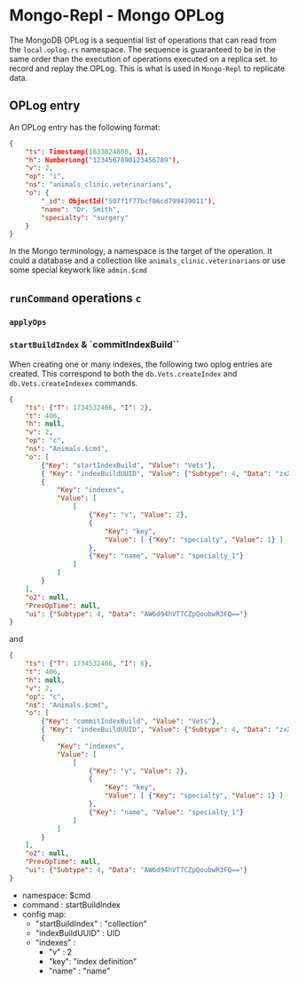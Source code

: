 # Mongo-Repl - Mongo OPLog

The MongoDB OPLog is a sequential list of operations that can read from the `local.oplog.rs` namespace. The sequence is guaranteed to be in the same order than the execution of operations executed on a replica set. to record and replay the OPLog. This is what is used in `Mongo-Repl` to replicate data.

## OPLog entry

An OPLog entry has the following format:

```json
{
    "ts": Timestamp(1633024800, 1),
    "h": NumberLong("1234567890123456789"),
    "v": 2,
    "op": "i",
    "ns": "animals_clinic.veterinarians",
    "o": {
        "_id": ObjectId("507f1f77bcf86cd799439011"),
        "name": "Dr. Smith",
        "specialty": "surgery"
    }
}
```




In the Mongo terminology, a namespace is the target of the operation. It could a database and a collection
like `animals_clinic.veterinarians` or use some special keywork like `admin.$cmd`

## `runCommand` operations `c`

### `applyOps`

### `startBuildIndex` & `commitIndexBuild``

When creating one or many indexes, the following two oplog entries are created. This correspond to both the `db.Vets.createIndex` and `db.Vets.createIndexex` commands.

```json
{
    "ts": {"T": 1734532466, "I": 2},
    "t": 406,
    "h": null,
    "v": 2,
    "op": "c",
    "ns": "Animals.$cmd",
    "o": [
        {"Key": "startIndexBuild", "Value": "Vets"},
        { "Key": "indexBuildUUID", "Value": {"Subtype": 4, "Data": "zxXEWU1OSyKnpAPrakxiew=="} },
        {
            "Key": "indexes",
            "Value": [
                [
                    {"Key": "v", "Value": 2},
                    {
                        "Key": "key",
                        "Value": [ {"Key": "specialty", "Value": 1} ]
                    },
                    {"Key": "name", "Value": "specialty_1"}
                ]
            ]
        }
    ],
    "o2": null,
    "PrevOpTime": null,
    "ui": {"Subtype": 4, "Data": "AW6d94hVT7CZpQoubwR3FQ=="}
}
```

and 

```json
{
    "ts": {"T": 1734532466, "I": 6},
    "t": 406,
    "h": null,
    "v": 2,
    "op": "c",
    "ns": "Animals.$cmd",
    "o": [
        {"Key": "commitIndexBuild", "Value": "Vets"},
        { "Key": "indexBuildUUID", "Value": {"Subtype": 4, "Data": "zxXEWU1OSyKnpAPrakxiew=="} },
        {
            "Key": "indexes",
            "Value": [
                [
                    {"Key": "v", "Value": 2},
                    {
                        "Key": "key",
                        "Value": [ {"Key": "specialty", "Value": 1} ]
                    },
                    {"Key": "name", "Value": "specialty_1"}
                ]
            ]
        }
    ],
    "o2": null,
    "PrevOpTime": null,
    "ui": {"Subtype": 4, "Data": "AW6d94hVT7CZpQoubwR3FQ=="}
}
```




- namespace: $cmd
- command : startBuildIndex
- config map:
    - "startBuildIndex" : "collection"
    - "indexBuildUUID" : UID
    - "indexes" : 
        - "v" : 2
        - "key": "index definition"
        - "name" : "name"


